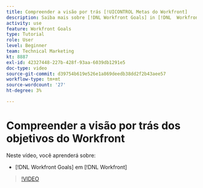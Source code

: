 ```yaml
---
title: Compreender a visão por trás [!UICONTROL Metas do Workfront]
description: Saiba mais sobre [!DNL Workfront Goals] in [!DNL  Workfront] da equipe de produtos.
activity: use
feature: Workfront Goals
type: Tutorial
role: User
level: Beginner
team: Technical Marketing
kt: 8887
exl-id: 42327448-227b-428f-93aa-6039db1291e5
doc-type: video
source-git-commit: d39754b619e526e1a869deedb38dd2f2b43aee57
workflow-type: tm+mt
source-wordcount: '27'
ht-degree: 3%

---
```


# Compreender a visão por trás dos objetivos do Workfront

Neste vídeo, você aprenderá sobre:

* [!DNL Workfront Goals] em [!DNL  Workfront]

>[!VIDEO](https://video.tv.adobe.com/v/335181/?quality=12)
